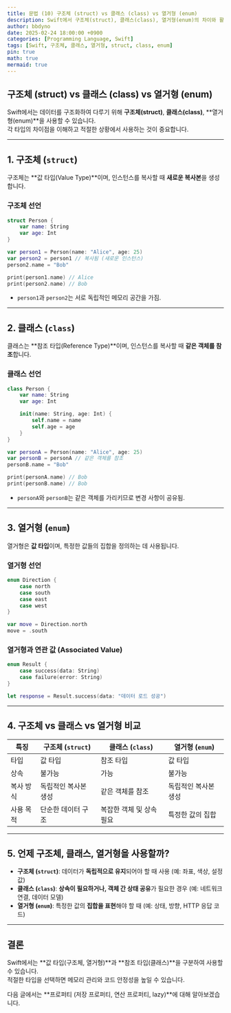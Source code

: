 ```yaml
---
title: 문법 (10) 구조체 (struct) vs 클래스 (class) vs 열거형 (enum)
description: Swift에서 구조체(struct), 클래스(class), 열거형(enum)의 차이와 활용법을 설명합니다.
author: bbdyno
date: 2025-02-24 18:00:00 +0900
categories: [Programming Language, Swift]
tags: [Swift, 구조체, 클래스, 열거형, struct, class, enum]
pin: true
math: true
mermaid: true
---
```


## 구조체 (struct) vs 클래스 (class) vs 열거형 (enum)

Swift에서는 데이터를 구조화하여 다루기 위해 **구조체(struct)**, **클래스(class)**, **열거형(enum)**을 사용할 수 있습니다.  
각 타입의 차이점을 이해하고 적절한 상황에서 사용하는 것이 중요합니다.

---

## 1. 구조체 (`struct`)

구조체는 **값 타입(Value Type)**이며, 인스턴스를 복사할 때 **새로운 복사본**을 생성합니다.

### 구조체 선언

```swift
struct Person {
    var name: String
    var age: Int
}

var person1 = Person(name: "Alice", age: 25)
var person2 = person1 // 복사됨 (새로운 인스턴스)
person2.name = "Bob"

print(person1.name) // Alice
print(person2.name) // Bob
```

- `person1`과 `person2`는 서로 독립적인 메모리 공간을 가짐.

---

## 2. 클래스 (`class`)

클래스는 **참조 타입(Reference Type)**이며, 인스턴스를 복사할 때 **같은 객체를 참조**합니다.

### 클래스 선언

```swift
class Person {
    var name: String
    var age: Int

    init(name: String, age: Int) {
        self.name = name
        self.age = age
    }
}

var personA = Person(name: "Alice", age: 25)
var personB = personA // 같은 객체를 참조
personB.name = "Bob"

print(personA.name) // Bob
print(personB.name) // Bob
```

- `personA`와 `personB`는 같은 객체를 가리키므로 변경 사항이 공유됨.

---

## 3. 열거형 (`enum`)

열거형은 **값 타입**이며, 특정한 값들의 집합을 정의하는 데 사용됩니다.

### 열거형 선언

```swift
enum Direction {
    case north
    case south
    case east
    case west
}

var move = Direction.north
move = .south
```

### 열거형과 연관 값 (Associated Value)

```swift
enum Result {
    case success(data: String)
    case failure(error: String)
}

let response = Result.success(data: "데이터 로드 성공")
```

---

## 4. 구조체 vs 클래스 vs 열거형 비교

| 특징        | 구조체 (`struct`) | 클래스 (`class`) | 열거형 (`enum`) |
|------------|-----------------|-----------------|----------------|
| 타입       | 값 타입          | 참조 타입       | 값 타입        |
| 상속       | 불가능           | 가능            | 불가능         |
| 복사 방식  | 독립적인 복사본 생성 | 같은 객체를 참조 | 독립적인 복사본 생성 |
| 사용 목적  | 단순한 데이터 구조 | 복잡한 객체 및 상속 필요 | 특정한 값의 집합 |

---

## 5. 언제 구조체, 클래스, 열거형을 사용할까?

- **구조체 (`struct`)**: 데이터가 **독립적으로 유지**되어야 할 때 사용 (예: 좌표, 색상, 설정 값)
- **클래스 (`class`)**: **상속이 필요하거나, 객체 간 상태 공유**가 필요한 경우 (예: 네트워크 연결, 데이터 모델)
- **열거형 (`enum`)**: 특정한 값의 **집합을 표현**해야 할 때 (예: 상태, 방향, HTTP 응답 코드)

---

## 결론

Swift에서는 **값 타입(구조체, 열거형)**과 **참조 타입(클래스)**을 구분하여 사용할 수 있습니다.  
적절한 타입을 선택하면 메모리 관리와 코드 안정성을 높일 수 있습니다.

다음 글에서는 **프로퍼티 (저장 프로퍼티, 연산 프로퍼티, lazy)**에 대해 알아보겠습니다.
